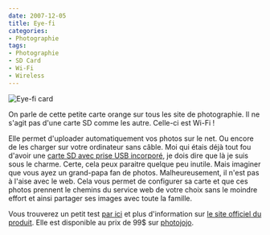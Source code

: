 ```yaml
---
date: 2007-12-05
title: Eye-fi
categories:
- Photographie
tags:
- Photographie
- SD Card
- Wi-Fi
- Wireless
---
```

<img src="https://dlgjp9x71cipk.cloudfront.net/2007/12/eyefi.png" alt="Eye-fi card" />

On parle de cette petite carte orange sur tous les site de photographie. Il ne s'agit pas d'une carte SD comme les autre. Celle-ci est Wi-Fi !

Elle permet d'uploader automatiquement vos photos sur le net. Ou encore de les charger sur votre ordinateur sans câble. Moi qui étais déjà tout fou d'avoir une <a href="https://www.sandisk.com/Products/Item(1853)-SDSDPH-2048-SanDisk_Ultra_II_SD_Plus_USB_2GB.aspx" title="SanDisk">carte SD avec prise USB incorporé</a>, je dois dire que là je suis sous le charme.
Certe, cela peux paraitre quelque peu inutile. Mais imaginer que vous ayez un grand-papa fan de photos. Malheureusement, il n'est pas à l'aise avec le web. Cela vous permet de configurer sa carte et que ces photos prennent le chemins du service web de votre choix sans le moindre effort et ainsi partager ses images avec toute la famille.

Vous trouverez un petit test <a href="https://www.dpreview.com/reviews/eye-fi/" title="Test sur DPreview">par ici</a> et plus d'information sur <a href="https://www.eye.fi/" title="Le site de eye-fi">le site officiel du produit</a>. Elle est disponible au prix de 99$ sur <a href="https://photojojo.com/store/awesomeness/eye-fi-wifi-memory/" title="Le site photojojo">photojojo</a>.
